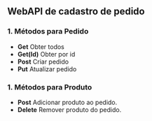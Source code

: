 ## WebAPI de cadastro de pedido

### 1. Métodos para Pedido 
- **Get** Obter todos
- **Get(Id)** Obter por id
- **Post** Criar pedido
- **Put** Atualizar pedido
### 1. Métodos para Produto
- **Post** Adicionar produto ao pedido.
- **Delete** Remover produto do pedido.
